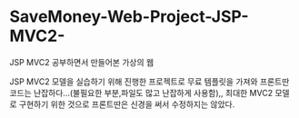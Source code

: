 # SaveMoney-Web-Project-JSP-MVC2-
JSP MVC2 공부하면서 만들어본 가상의 웹

JSP MVC2 모델을 실습하기 위해 진행한 프로젝트로 무료 템플릿을 가져와 프론트딴 코드는 난잡하다...(불필요한 부분,파일도 많고 난잡하게 사용함),,
최대한 MVC2 모델로 구현하기 위한 것으로 프론트딴은 신경을 써서 수정하지는 않았다.
